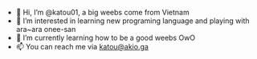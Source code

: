 - 👋 Hi, I’m @katou01, a big weebs come from Vietnam
- 👀 I’m interested in learning new programing language and playing with ara~ara onee-san
- 🌱 I’m currently learning how to be a good weebs OwO
- 📫 You can reach me via katou@akio.ga
